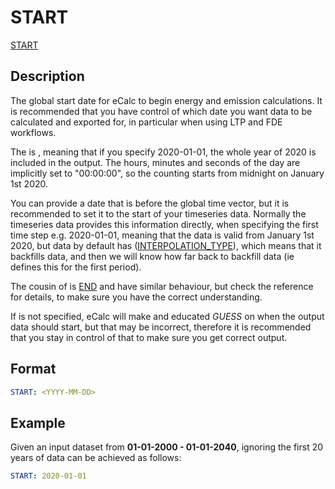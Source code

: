 # START

[START](START)

## Description
The global start date for eCalc to begin energy and emission calculations. It is recommended that you have control
of which date you want data to be calculated and exported for, in particular when using LTP and FDE workflows.

The  is , meaning that if you specify 2020-01-01, the whole year of 2020 is included in the output. The hours, minutes and seconds
of the day are implicitly set to "00:00:00", so the counting starts from midnight on January 1st 2020.

You can provide a  date that is before the global time vector, but it is recommended to set it to the start of your timeseries data. Normally the
timeseries data provides this information directly, when specifying the first time step e.g. 2020-01-01, meaning that the data is valid from January 1st 2020,
but  data by default has  ([INTERPOLATION_TYPE](INTERPOLATION_TYPE)), which means that it backfills data, and then we will know how far back
to backfill data (ie  defines this for the first period).

The cousin of is [END](END) and have similar behaviour, but check the reference for details, to make sure you have the correct understanding.

If  is not specified, eCalc will make and educated *GUESS* on when the output data should start, but that may be incorrect, therefore it is recommended that you
stay in control of that to make sure you get correct output.

## Format
~~~~~~~~yaml
START: <YYYY-MM-DD>
~~~~~~~~

## Example
Given an input dataset from **01-01-2000 - 01-01-2040**, ignoring the first 20 years of data
can be achieved as follows:

~~~~~~~~yaml
START: 2020-01-01
~~~~~~~~

